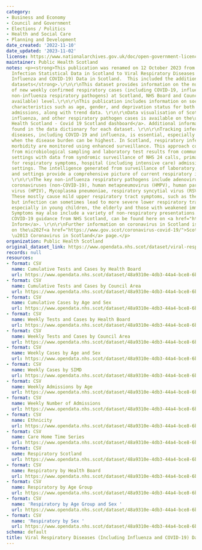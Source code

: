 ```yaml
---
category:
- Business and Economy
- Council and Government
- Elections / Politics
- Health and Social Care
- Planning and Development
date_created: '2022-11-10'
date_updated: '2023-11-02'
license: https://www.nationalarchives.gov.uk/doc/open-government-licence/version/3/
maintainer: Public Health Scotland
notes: <p><strong>This publication was renamed on 12 October 2023 from Respiratory
  Infection Statistical Data in Scotland to Viral Respiratory Diseases (Including
  Influenza and COVID-19) Data in Scotland.  This included the addition of 11 new
  datasets</strong>.\r\n\r\nThis dataset provides information on the number and rate
  of new weekly confirmed respiratory cases (including COVID-19, influenza and other
  non-influenza respiratory pathogens) at Scotland, NHS Board and Council Area (where
  available) level.\r\n\r\nThis publication includes information on socio-demographic
  characteristics such as age, gender, and deprivation status for both cases and hospital
  admissions, along with trend data. \r\n\r\nData visualisation of Scottish COVID-19,
  influenza, and other respiratory pathogen cases is available on the\u202f<a href="https://scotland.shinyapps.io/phs-respiratory-covid-19/">Public
  Health Scotland - Covid 19 Scotland dashboard</a>. Additional information can be
  found in the data dictionary for each dataset. \r\n\r\nTracking infectious respiratory
  diseases, including COVID-19 and influenza, is essential, especially in the winter
  when the disease burden can be highest. In Scotland, respiratory infection and associated
  morbidity are monitored using enhanced surveillance. This approach combines data
  from microbiological sampling and laboratory test results from community and hospital
  settings with data from syndromic surveillance of NHS 24 calls, primary care consultations
  for respiratory symptoms, hospital (including intensive care) admissions and other
  settings. The intelligence generated from surveillance of laboratory, syndromic
  and settings provide a comprehensive picture of current respiratory illness in Scotland.
  \r\n\r\nThe key non-influenza respiratory pathogens include adenovirus, seasonal
  coronaviruses (non-COVID-19), human metapneumovirus (HMPV), human parainfluenza
  virus (HPIV), Mycoplasma pneumoniae, respiratory syncytial virus (RSV) and rhinovirus.
  These mostly cause mild upper respiratory tract symptoms, such as the common cold,
  but infection can sometimes lead to more severe lower respiratory tract complications,
  especially in young children, the elderly and those with weakened immune systems.
  Symptoms may also include a variety of non-respiratory presentations. \r\n\r\nLatest
  COVID-19 guidance from NHS Scotland, can be found here on <a href="https://www.nhsinform.scot/illnesses-and-conditions/infections-and-poisoning/coronavirus-covid-19#stay-at-home-advice">NHS
  Inform</a>. \r\n\r\nFurther information on coronavirus in Scotland is available
  on the\u202f<a href="https://www.gov.scot/coronavirus-covid-19/">Scottish Government
  \u2013 Coronavirus in Scotland</a> page.</p>
organization: Public Health Scotland
original_dataset_link: https://www.opendata.nhs.scot/dataset/viral-respiratory-diseases-data-in-scotland
records: null
resources:
- format: CSV
  name: Cumulative Tests and Cases by Health Board
  url: https://www.opendata.nhs.scot/dataset/48a9310e-4db3-44a4-bce8-6b4be9deb88a/resource/bfeb3673-5fdf-4a01-97b7-1f32ecf705c2/download/cumulative_tests_cases_hb_20231101.csv
- format: CSV
  name: Cumulative Tests and Cases by Council Area
  url: https://www.opendata.nhs.scot/dataset/48a9310e-4db3-44a4-bce8-6b4be9deb88a/resource/cc1c837a-36a5-476e-a3bb-a4c1bc9a2b13/download/cumulative_tests_cases_ca_20231101.csv
- format: CSV
  name: Cumulative Cases by Age and Sex
  url: https://www.opendata.nhs.scot/dataset/48a9310e-4db3-44a4-bce8-6b4be9deb88a/resource/32282fdb-ea82-42aa-a004-8e9b85aef8a4/download/cumulative_cases_age_sex_20231101.csv
- format: CSV
  name: Weekly Tests and Cases by Health Board
  url: https://www.opendata.nhs.scot/dataset/48a9310e-4db3-44a4-bce8-6b4be9deb88a/resource/c3cecb9a-5a4c-425e-8517-8603d34612d1/download/weekly_tests_cases_hb_20231101.csv
- format: CSV
  name: Weekly Tests and Cases by Council Area
  url: https://www.opendata.nhs.scot/dataset/48a9310e-4db3-44a4-bce8-6b4be9deb88a/resource/dfcf9ebb-d6d8-4af3-aa0f-0602d1b8e53c/download/weekly_tests_cases_ca_20231101.csv
- format: CSV
  name: Weekly Cases by Age and Sex
  url: https://www.opendata.nhs.scot/dataset/48a9310e-4db3-44a4-bce8-6b4be9deb88a/resource/cb7cb60f-83ec-4305-aaf5-c01f744e3f94/download/weekly_cases_age_sex_20231101.csv
- format: CSV
  name: Weekly Cases by SIMD
  url: https://www.opendata.nhs.scot/dataset/48a9310e-4db3-44a4-bce8-6b4be9deb88a/resource/fe886606-843a-48a0-8ec9-6f449ebb5272/download/weekly_cases_simd_20231101.csv
- format: CSV
  name: Weekly Admissions by Age
  url: https://www.opendata.nhs.scot/dataset/48a9310e-4db3-44a4-bce8-6b4be9deb88a/resource/06c04277-bdfb-4466-9622-a9efc6f47583/download/weekly_admissions_agebd_20231101.csv
- format: CSV
  name: Weekly Number of Admissions
  url: https://www.opendata.nhs.scot/dataset/48a9310e-4db3-44a4-bce8-6b4be9deb88a/resource/d255b0f0-d2d2-42f1-9e5f-89594f46f9c3/download/weekly_admissions_occupancy_20231101.csv
- format: CSV
  name: Ethnicity
  url: https://www.opendata.nhs.scot/dataset/48a9310e-4db3-44a4-bce8-6b4be9deb88a/resource/b40e1b2b-1eca-496f-8beb-e0a66e429908/download/ethnicity_20231101.csv
- format: CSV
  name: Care Home Time Series
  url: https://www.opendata.nhs.scot/dataset/48a9310e-4db3-44a4-bce8-6b4be9deb88a/resource/6c24cfea-9d82-4985-b278-ed0d50825eef/download/care_home_time_series_20231101.csv
- format: CSV
  name: Respiratory Scotland
  url: https://www.opendata.nhs.scot/dataset/48a9310e-4db3-44a4-bce8-6b4be9deb88a/resource/37beac86-f8fb-4ab5-9457-2b8ddac9c089/download/respiratory_scot_20231101.csv
- format: CSV
  name: Respiratory by Health Board
  url: https://www.opendata.nhs.scot/dataset/48a9310e-4db3-44a4-bce8-6b4be9deb88a/resource/0cfcbfb1-d659-412f-b699-cddd610679d2/download/respiratory_hb_20231101.csv
- format: CSV
  name: Respiratory by Age Group
  url: https://www.opendata.nhs.scot/dataset/48a9310e-4db3-44a4-bce8-6b4be9deb88a/resource/112930cd-d979-4c06-81b0-d209389a1c5b/download/respiratory_age_20231101.csv
- format: CSV
  name: 'Respiratory by Age Group and Sex '
  url: https://www.opendata.nhs.scot/dataset/48a9310e-4db3-44a4-bce8-6b4be9deb88a/resource/061c05d2-69c6-491d-89a0-75bd8ecbd7c0/download/respiratory_age_sex_20231101.csv
- format: CSV
  name: 'Respiratory by Sex '
  url: https://www.opendata.nhs.scot/dataset/48a9310e-4db3-44a4-bce8-6b4be9deb88a/resource/e2c1651d-8501-415d-adef-0272822cfead/download/respiratory_sex_20231101.csv
schema: default
title: Viral Respiratory Diseases (Including Influenza and COVID-19) Data in Scotland
---
```

